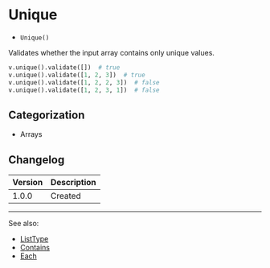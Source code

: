 # Unique

- `Unique()`

Validates whether the input array contains only unique values.

```python
v.unique().validate([])  # true
v.unique().validate([1, 2, 3])  # true
v.unique().validate([1, 2, 2, 3])  # false
v.unique().validate([1, 2, 3, 1])  # false
```

## Categorization

- Arrays

## Changelog

Version | Description
--------|-------------
  1.0.0 | Created

***
See also:

- [ListType](ListType.md)
- [Contains](Contains.md)
- [Each](Each.md)